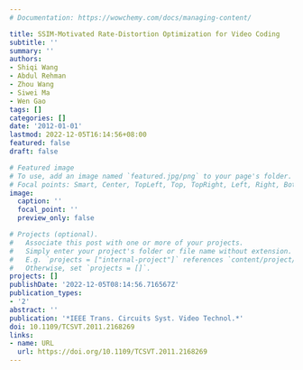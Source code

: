 ```yaml
---
# Documentation: https://wowchemy.com/docs/managing-content/

title: SSIM-Motivated Rate-Distortion Optimization for Video Coding
subtitle: ''
summary: ''
authors:
- Shiqi Wang
- Abdul Rehman
- Zhou Wang
- Siwei Ma
- Wen Gao
tags: []
categories: []
date: '2012-01-01'
lastmod: 2022-12-05T16:14:56+08:00
featured: false
draft: false

# Featured image
# To use, add an image named `featured.jpg/png` to your page's folder.
# Focal points: Smart, Center, TopLeft, Top, TopRight, Left, Right, BottomLeft, Bottom, BottomRight.
image:
  caption: ''
  focal_point: ''
  preview_only: false

# Projects (optional).
#   Associate this post with one or more of your projects.
#   Simply enter your project's folder or file name without extension.
#   E.g. `projects = ["internal-project"]` references `content/project/deep-learning/index.md`.
#   Otherwise, set `projects = []`.
projects: []
publishDate: '2022-12-05T08:14:56.716567Z'
publication_types:
- '2'
abstract: ''
publication: '*IEEE Trans. Circuits Syst. Video Technol.*'
doi: 10.1109/TCSVT.2011.2168269
links:
- name: URL
  url: https://doi.org/10.1109/TCSVT.2011.2168269
---
```

